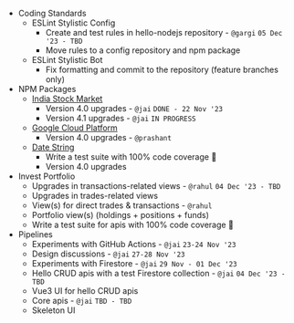 
- Coding Standards
  - ESLint Stylistic Config
    - Create and test rules in hello-nodejs repository - `@gargi` `05 Dec '23 - TBD`
    - Move rules to a config repository and npm package
  - ESLint Stylistic Bot
    - Fix formatting and commit to the repository (feature branches only)
- NPM Packages
  - [India Stock Market](https://www.npmjs.com/package/@zero65tech/indian-stock-market)
    - Version 4.0 upgrades - `@jai` `DONE - 22 Nov '23`
    - Version 4.1 upgrades - `@jai` `IN PROGRESS`
  - [Google Cloud Platform](https://www.npmjs.com/package/@zero65tech/google-cloud-platform)
    - Version 4.0 upgrades - `@prashant`
  - [Date String](https://www.npmjs.com/package/@zero65tech/date-string)
    - Write a test suite with 100% code coverage :hamster:
    - Version 4.0 upgrades
- Invest Portfolio
  - Upgrades in transactions-related views - `@rahul` `04 Dec '23 - TBD`
  - Upgrades in trades-related views
  - View(s) for direct trades & transactions - `@rahul`
  - Portfolio view(s) (holdings + positions + funds)
  - Write a test suite for apis with 100% code coverage :hamster:
- Pipelines
  - Experiments with GitHub Actions - `@jai` `23-24 Nov '23`
  - Design discussions - `@jai` `27-28 Nov '23`
  - Experiments with Firestore - `@jai` `29 Nov - 01 Dec '23`
  - Hello CRUD apis with a test Firestore collection - `@jai` `04 Dec '23 - TBD`
  - Vue3 UI for hello CRUD apis
  - Core apis - `@jai` `TBD - TBD`
  - Skeleton UI
